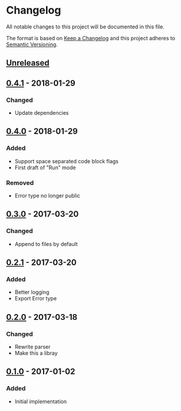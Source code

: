 # Changelog
All notable changes to this project will be documented in this file.

The format is based on [Keep a Changelog](http://keepachangelog.com/en/1.0.0/)
and this project adheres to [Semantic Versioning](http://semver.org/spec/v2.0.0.html).

## [Unreleased]

## [0.4.1] - 2018-01-29

### Changed

- Update dependencies

## [0.4.0] - 2018-01-29

### Added

- Support space separated code block flags
- First draft of "Run" mode

### Removed

- Error type no longer public

## [0.3.0] - 2017-03-20

### Changed

- Append to files by default

## [0.2.1] - 2017-03-20

### Added

- Better logging
- Export Error type

## [0.2.0] - 2017-03-18

### Changed

- Rewrite parser
- Make this a libray

## [0.1.0] - 2017-01-02

### Added

- Initial implementation

[Unreleased]: https://github.com/killercup/waltz/compare/waltz-0.4.1...HEAD
[0.4.1]: https://github.com/killercup/waltz/compare/waltz-0.4.0...waltz-0.4.1
[0.4.0]: https://github.com/killercup/waltz/compare/waltz-0.3.0...waltz-0.4.0
[0.3.0]: https://github.com/killercup/waltz/compare/waltz-0.2.1...waltz-0.3.0
[0.2.1]: https://github.com/killercup/waltz/compare/waltz-0.2.0...waltz-0.2.1
[0.2.0]: https://github.com/killercup/waltz/compare/waltz-0.1.0...waltz-0.2.0
[0.1.0]: https://github.com/killercup/waltz/compare/38ba3332f48daaa98ab437672c6a10f478454c2c...waltz-0.1.0
